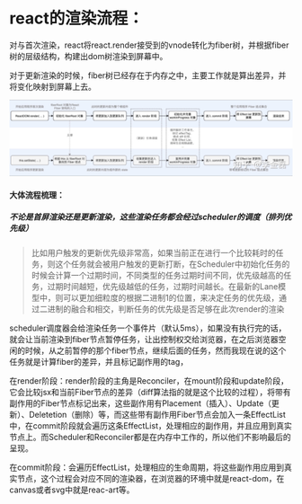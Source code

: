 # react的渲染流程：



对与首次渲染，react将react.render接受到的vnode转化为fiber树，并根据fiber树的层级结构，构建出dom树渲染到屏幕中。

对于更新渲染的时候，fiber树已经存在于内存之中，主要工作就是算出差异，并将变化映射到屏幕上去。

<img src="../assets/渲染过程.jpg" >



#### 大体流程梳理：

##### 不论是首屏渲染还是更新渲染，这些渲染任务都会经过scheduler的调度（排列优先级）

> 比如用户触发的更新优先级非常高，如果当前正在进行一个比较耗时的任务，则这个任务就会被用户触发的更新打断，在Scheduler中初始化任务的时候会计算一个过期时间，不同类型的任务过期时间不同，优先级越高的任务，过期时间越短，优先级越低的任务，过期时间越长。在最新的Lane模型中，则可以更加细粒度的根据二进制1的位置，来决定任务的优先级，通过二进制的融合和相交，判断任务的优先级是否足够在此次render的渲染

scheduler调度器会给渲染任务一个事件片（默认5ms），如果没有执行完的话，就会让当前渲染到fiber节点暂停任务，让出控制权交给浏览器，在之后浏览器空闲的时候，从之前暂停的那个fiber节点，继续后面的任务，然而我现在说的这个任务就是计算fiber的差异，并且标记副作用的tag，

在render阶段：render阶段的主角是Reconciler，在mount阶段和update阶段，它会比较jsx和当前Fiber节点的差异（diff算法指的就是这个比较的过程），将带有副作用的Fiber节点标记出来，这些副作用有Placement（插入）、Update（更新）、Deletetion（删除）等，而这些带有副作用Fiber节点会加入一条EffectList中，在commit阶段就会遍历这条EffectList，处理相应的副作用，并且应用到真实节点上。而Scheduler和Reconciler都是在内存中工作的，所以他们不影响最后的呈现。

在commit阶段：会遍历EffectList，处理相应的生命周期，将这些副作用应用到真实节点，这个过程会对应不同的渲染器，在浏览器的环境中就是react-dom，在canvas或者svg中就是reac-art等。
